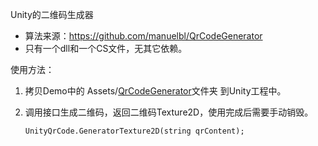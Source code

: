 Unity的二维码生成器

- 算法来源：https://github.com/manuelbl/QrCodeGenerator
- 只有一个dll和一个CS文件，无其它依赖。

使用方法：

1. 拷贝Demo中的 Assets/[QrCodeGenerator](D:\workspace\unity\UnityQrCodeGenerator\Assets\QrCodeGenerator)文件夹 到Unity工程中。

2. 调用接口生成二维码，返回二维码Texture2D，使用完成后需要手动销毁。

   `UnityQrCode.GeneratorTexture2D(string qrContent);`